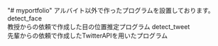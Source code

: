 "# myportfolio" 
アルバイト以外で作ったプログラムを設置しております。  
detect_face  
教授からの依頼で作成した目の位置推定プログラム 
detect_tweet  
先輩からの依頼で作成したTwitterAPIを用いたプログラム  

